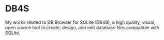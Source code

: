 # DB4S
My works related to DB Browser for SQLite (DB4S), a high quality, visual, open source tool to create, design, and edit database files compatible with SQLite.
